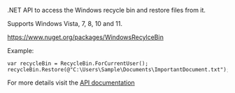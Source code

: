 .NET API to access the Windows recycle bin and restore files from it.  

Supports Windows Vista, 7, 8, 10 and 11.  

https://www.nuget.org/packages/WindowsRecylceBin

Example:
```
var recycleBin = RecycleBin.ForCurrentUser();
recycleBin.Restore(@"C:\Users\Sample\Documents\ImportantDocument.txt");
```

For more details visit the [API documentation](https://sbaeumlisberger.github.io/WindowsRecylceBin/api/WindowsRecylceBin.html)
